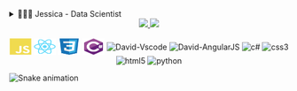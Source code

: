 <!--<div align="center">-->



 <details>
  <summary>👩🏾‍💻 Jessica - Data Scientist </summary>

### 🎓 Educação
- **UNIP**: Gestão de Tecnologia da Informação
- **Anhanguera Educacional**: Business Intelligence, Big Data e Analytics, Ciência de Dados, Algoritmo e Lógica de Programação

### 📚 Áreas de Conhecimento
- **Data Science**: Python, R, Estatística, Análise de Dados
- **BI Tools**: Power BI, Excel
- **Web Development**: HTML5, CSS3, JavaScript, Angular, React Native
- **Software Development**: Java, POO
- **Cloud Computing**: AWS
- **Others**: JQuery, Inglês Técnico (Leitura e Escrita)

### 🎯 Objetivo
Desenvolver uma carreira sólida na área de Ciência de Dados, aplicando meus conhecimentos para extrair insights valiosos e apoiar a tomada de decisões baseada em dados.

</details>

</div>

<div align="center">
  <a href="https://github.com/JessicaFirmino">
    <img height="180em" src="https://github-readme-stats.vercel.app/api?username=JessicaFirmino&show_icons=true&theme=cobalt&include_all_commits=true&count_private=true"/>
    <img height="180em" src="https://github-readme-stats.vercel.app/api/top-langs/?username=JessicaFirmino&layout=compact&langs_count=7&theme=cobalt"/>
  </a>
</div>



<div style="display: inline_block": align="center"><br>
  <img align="center" alt="David-Js" height="30" width="40" src="https://raw.githubusercontent.com/devicons/devicon/master/icons/javascript/javascript-plain.svg">
  <img align="center" alt="David-React" height="30" width="40" src="https://raw.githubusercontent.com/devicons/devicon/master/icons/react/react-original.svg">
  <img align="center" alt="David-CSS" height="30" width="40" src="https://raw.githubusercontent.com/devicons/devicon/master/icons/css3/css3-original.svg">
  <img align="center" alt="David-Csharp" height="30" width="40" src="https://raw.githubusercontent.com/devicons/devicon/master/icons/csharp/csharp-original.svg"/>
  <img align="center" alt="David-Vscode" height="30" width="40" src="https://cdn.jsdelivr.net/gh/devicons/devicon/icons/vscode/vscode-original.svg" />
  <img align="center" alt="David-AngularJS" height="30" width="40" src="https://cdn.jsdelivr.net/gh/devicons/devicon/icons/angularjs/angularjs-original.svg" />
  <img align="center" alt="c#" height="30" width="40" src="https://cdn.jsdelivr.net/gh/devicons/devicon/icons/c/c-plain.svg" />
  <img align="center" alt="css3" height="30" width="40" src="https://cdn.jsdelivr.net/gh/devicons/devicon/icons/css3/css3-original.svg" />
  <img align="center" alt="html5" height="30" width="40" src="https://cdn.jsdelivr.net/gh/devicons/devicon/icons/html5/html5-original-wordmark.svg" />
  <img align="center" alt="python" height="30" width="40" src="https://cdn.jsdelivr.net/gh/devicons/devicon/icons/python/python-original-wordmark.svg" />

</div>

![Snake animation](https://github.com/LuigiGF/LuigiGF/blob/output/github-contribution-grid-snake.svg)
